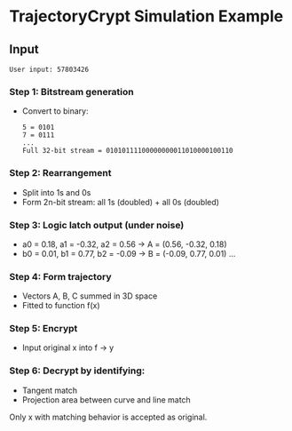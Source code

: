 # TrajectoryCrypt Simulation Example

## Input
```
User input: 57803426
```

### Step 1: Bitstream generation
- Convert to binary:
  ```
  5 = 0101
  7 = 0111
  ...
  Full 32-bit stream = 01010111100000000011010000100110
  ```

### Step 2: Rearrangement
- Split into 1s and 0s
- Form 2n-bit stream: all 1s (doubled) + all 0s (doubled)

### Step 3: Logic latch output (under noise)
- a0 = 0.18, a1 = -0.32, a2 = 0.56 → A = (0.56, -0.32, 0.18)
- b0 = 0.01, b1 = 0.77, b2 = -0.09 → B = (-0.09, 0.77, 0.01)
...

### Step 4: Form trajectory
- Vectors A, B, C summed in 3D space
- Fitted to function f(x)

### Step 5: Encrypt
- Input original x into f → y

### Step 6: Decrypt by identifying:
- Tangent match
- Projection area between curve and line match

Only x with matching behavior is accepted as original.
